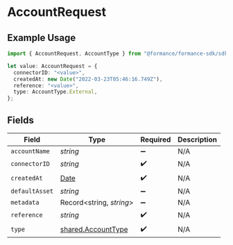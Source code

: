 # AccountRequest

## Example Usage

```typescript
import { AccountRequest, AccountType } from "@formance/formance-sdk/sdk/models/shared";

let value: AccountRequest = {
  connectorID: "<value>",
  createdAt: new Date("2022-03-23T05:46:16.749Z"),
  reference: "<value>",
  type: AccountType.External,
};
```

## Fields

| Field                                                                                         | Type                                                                                          | Required                                                                                      | Description                                                                                   |
| --------------------------------------------------------------------------------------------- | --------------------------------------------------------------------------------------------- | --------------------------------------------------------------------------------------------- | --------------------------------------------------------------------------------------------- |
| `accountName`                                                                                 | *string*                                                                                      | :heavy_minus_sign:                                                                            | N/A                                                                                           |
| `connectorID`                                                                                 | *string*                                                                                      | :heavy_check_mark:                                                                            | N/A                                                                                           |
| `createdAt`                                                                                   | [Date](https://developer.mozilla.org/en-US/docs/Web/JavaScript/Reference/Global_Objects/Date) | :heavy_check_mark:                                                                            | N/A                                                                                           |
| `defaultAsset`                                                                                | *string*                                                                                      | :heavy_minus_sign:                                                                            | N/A                                                                                           |
| `metadata`                                                                                    | Record<string, *string*>                                                                      | :heavy_minus_sign:                                                                            | N/A                                                                                           |
| `reference`                                                                                   | *string*                                                                                      | :heavy_check_mark:                                                                            | N/A                                                                                           |
| `type`                                                                                        | [shared.AccountType](../../../sdk/models/shared/accounttype.md)                               | :heavy_check_mark:                                                                            | N/A                                                                                           |